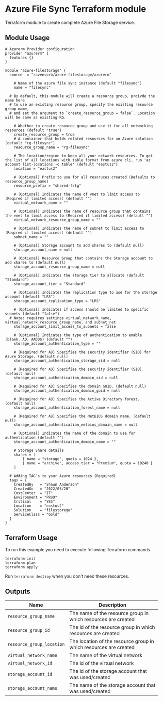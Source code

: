 # Azure File Sync Terraform module

Terraform module to create complete Azure File Storage service.

## Module Usage

```hcl
# Azurerm Provider configuration
provider "azurerm" {
  features {}
}

module "azure-filestorage" {
  source  = "ravensorb/azure-filestorage/azurerm"

	# Name of the azure file sync instance (default "filesync")
	name = "filesync"

  # By default, this module will create a resource group, proivde the name here
  # to use an existing resource group, specify the existing resource group name, 
  # and set the argument to `create_resource_group = false`. Location will be same as existing RG. 

	# Whether to create resource group and use it for all networking resources (default "true")
	create_resource_group = true
	# A container that holds related resources for an Azure solution (default "rg-filesync")
	resource_group_name = "rg-filesync"

	# The location/region to keep all your network resources. To get the list of all locations with table format from azure cli, run 'az account list-locations -o table' (default "eastus2")
	location = "eastus2"

	# (Optional) Prefix to use for all resoruces created (Defaults to resource_group_name)
	resource_prefix = "shared-fstg"

	# (Optional) Indicates the name of vnet to limit access to (Reqired if limited access) (default "")
	virtual_network_name = ""

	# (Optional) Indicates the name of resource group that contains the vnet to limit access to (Reqired if limited access) (default "")
	virtual_network_resource_group_name = ""

	# (Optional) Indicates the name of subnet to limit access to (Reqired if limited access) (default "")
	subnet_name = ""

	# (Optional) Storage account to add shares to (default null)
	storage_account_name = null

	# (Optional) Resource Group that contains the Storage account to add shares to (default null)
	storage_account_resource_group_name = null

	# (Optional) Indicates the storage tier to allocate (default "Standard")
	storage_account_tier = "Standard"

	# (Optional) Indicates the replication type to use for the storage account (default "LRS")
	storage_account_replication_type = "LRS"

	# (Optional) Indicates if access should be limited to specific subnets (default "false")
  # Note: requires settings virtual_network_name, virtual_network_resource_group_name, and subnet_net
	storage_account_limit_access_to_subnets = false

	# (Optional) Indicates the type of authentication to enable (blank, AD, AADDS) (default "")
	storage_account_authentication_type = ""

	# (Required for AD) Specifies the security identifier (SID) for Azure Storage. (default null)
	storage_account_authentication_storage_sid = null

	# (Required for AD) Specifies the security identifier (SID). (default null)
	storage_account_authentication_domain_sid = null

	# (Required for AD) Specifies the domain GUID. (default null)
	storage_account_authentication_domain_guid = null

	# (Required for AD) Specifies the Active Directory forest. (default null)
	storage_account_authentication_forest_name = null

	# (Required for AD) Specifies the NetBIOS domain name. (default null)
	storage_account_authentication_netbios_domain_name = null

	# (Optional) Indicates the name of the domain to use for authentication (default "")
	storage_account_authentication_domain_name = ""

	# Storage Share details
	shares = [
		{ name = "storage", quota = 1024 },
		{ name = "archive", access_tier = "Premium", quota = 10240 }
	]

  # Adding TAG's to your Azure resources (Required)
  tags = {
    CreatedBy   = "Shawn Anderson"
    CreatedOn   = "2022/05/20"
    CostCenter  = "IT"
    Environment = "PROD"
    Critical    = "YES"
    Location    = "eastus2"
    Solution    = "filestorage"
    ServiceClass = "Gold"
  }
}

```

## Terraform Usage

To run this example you need to execute following Terraform commands

```hcl
terraform init
terraform plan
terraform apply

```

Run `terraform destroy` when you don't need these resources.

## Outputs

Name | Description
---- | -----------
`resource_group_name`|The name of the resource group in which resources are created
`resource_group_id`|The id of the resource group in which resources are created
`resource_group_location`|The location of the resource group in which resources are created
`virtual_network_name`|The name of the virtual network
`virtual_network_id`|The id of the virtual network
`storage_account_id`|The id of the storage account that was used/created
`storage_account_name`|The name of the storage account that was used/created
